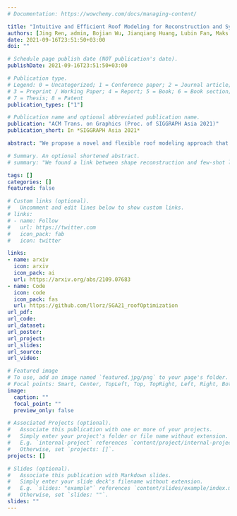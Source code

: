 ```yaml
---
# Documentation: https://wowchemy.com/docs/managing-content/

title: "Intuitive and Efficient Roof Modeling for Reconstruction and Synthesis"
authors: [Jing Ren, admin, Bojian Wu, Jianqiang Huang, Lubin Fan, Maks Ovsjanikov, Peter Wonka]
date: 2021-09-16T23:51:50+03:00
doi: ""

# Schedule page publish date (NOT publication's date).
publishDate: 2021-09-16T23:51:50+03:00

# Publication type.
# Legend: 0 = Uncategorized; 1 = Conference paper; 2 = Journal article;
# 3 = Preprint / Working Paper; 4 = Report; 5 = Book; 6 = Book section;
# 7 = Thesis; 8 = Patent
publication_types: ["1"]

# Publication name and optional abbreviated publication name.
publication: "ACM Trans. on Graphics (Proc. of SIGGRAPH Asia 2021)"
publication_short: In *SIGGRAPH Asia 2021*

abstract: "We propose a novel and flexible roof modeling approach that can be used for constructing planar 3D polygon roof meshes. Our method uses a graph structure to encode roof topology and enforces the roof validity by optimizing a simple but effective planarity metric we propose. This approach is significantly more efficient than using general purpose 3D modeling tools such as 3ds Max or SketchUp, and more powerful and expressive than specialized tools such as the straight skeleton. Our optimization-based formulation is also flexible and can accommodate different styles and user preferences for roof modeling. We showcase two applications. The first application is an interactive roof editing framework that can be used for roof design or roof reconstruction from aerial images. We highlight the efficiency and generality of our approach by constructing a mesh-image paired dataset consisting of 2539 roofs. Our second application is a generative model to synthesize new roof meshes from scratch. We use our novel dataset to combine machine learning and our roof optimization techniques, by using transformers and graph convolutional networks to model roof topology, and our roof optimization methods to enforce the planarity constraint."

# Summary. An optional shortened abstract.
# summary: "We found a link between shape reconstruction and few-shot learning."

tags: []
categories: []
featured: false

# Custom links (optional).
#   Uncomment and edit lines below to show custom links.
# links:
# - name: Follow
#   url: https://twitter.com
#   icon_pack: fab
#   icon: twitter

links:
- name: arxiv
  icon: arxiv
  icon_pack: ai
  url: https://arxiv.org/abs/2109.07683
- name: Code
  icon: code
  icon_pack: fas
  url: https://github.com/llorz/SGA21_roofOptimization
url_pdf:
url_code:
url_dataset:
url_poster:
url_project:
url_slides:
url_source:
url_video:

# Featured image
# To use, add an image named `featured.jpg/png` to your page's folder. 
# Focal points: Smart, Center, TopLeft, Top, TopRight, Left, Right, BottomLeft, Bottom, BottomRight.
image:
  caption: ""
  focal_point: ""
  preview_only: false

# Associated Projects (optional).
#   Associate this publication with one or more of your projects.
#   Simply enter your project's folder or file name without extension.
#   E.g. `internal-project` references `content/project/internal-project/index.md`.
#   Otherwise, set `projects: []`.
projects: []

# Slides (optional).
#   Associate this publication with Markdown slides.
#   Simply enter your slide deck's filename without extension.
#   E.g. `slides: "example"` references `content/slides/example/index.md`.
#   Otherwise, set `slides: ""`.
slides: ""
---
```

